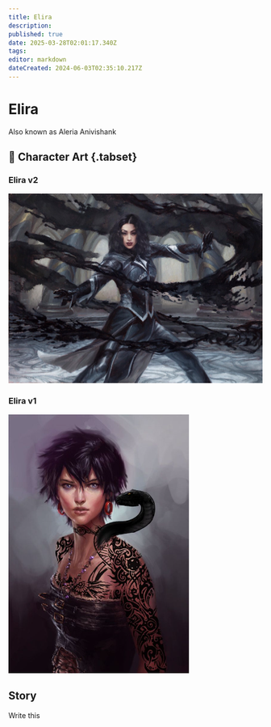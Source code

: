 ```yaml
---
title: Elira
description: 
published: true
date: 2025-03-28T02:01:17.340Z
tags: 
editor: markdown
dateCreated: 2024-06-03T02:35:10.217Z
---
```


# Elira 
Also known as Aleria Anivishank

## 📜 Character Art {.tabset}
### Elira v2
![elira.jpg](/characters/other/elira.jpg)
### Elira v1
![elira_v1.jpg](/characters/other/elira_v1.jpg)

## Story
Write this